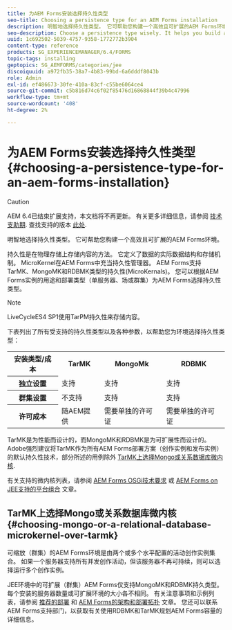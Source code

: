 ```yaml
---
title: 为AEM Forms安装选择持久性类型
seo-title: Choosing a persistence type for an AEM Forms installation
description: 明智地选择持久性类型。 它可帮助您构建一个高效且可扩展的AEM Forms环境。
seo-description: Choose a persistence type wisely. It helps you build an efficient and scale able AEM Forms environment.
uuid: 1c692502-5039-4757-9358-1772772b3904
content-type: reference
products: SG_EXPERIENCEMANAGER/6.4/FORMS
topic-tags: installing
geptopics: SG_AEMFORMS/categories/jee
discoiquuid: a972fb35-38a7-4b83-99bd-6a6dddf8043b
role: Admin
exl-id: ef486673-30fe-410a-83cf-c55be6064ce4
source-git-commit: c5b816d74c6f02f85476d16868844f39b4c47996
workflow-type: tm+mt
source-wordcount: '408'
ht-degree: 2%

---
```


# 为AEM Forms安装选择持久性类型 {#choosing-a-persistence-type-for-an-aem-forms-installation}

>[!CAUTION]
>
>AEM 6.4已结束扩展支持，本文档将不再更新。 有关更多详细信息，请参阅 [技术支助期](https://helpx.adobe.com/cn/support/programs/eol-matrix.html). 查找支持的版本 [此处](https://experienceleague.adobe.com/docs/).

明智地选择持久性类型。 它可帮助您构建一个高效且可扩展的AEM Forms环境。

持久性是在物理存储上存储内容的方法。 它定义了数据的实际数据结构和存储机制。 MicroKernel在AEM Forms中充当持久性管理器。 AEM Forms支持TarMK、MongoMK和RDBMK类型的持久性(MicroKernals)。 您可以根据AEM Forms实例的用途和部署类型（单服务器、场或群集）为AEM Forms选择持久性类型。

>[!NOTE]
>
>LiveCycleES4 SP1使用TarPM持久性来存储内容。

下表列出了所有受支持的持久性类型以及各种参数，以帮助您为环境选择持久性类型：

<table> 
 <tbody>
  <tr>
   <th><strong>安装类型/成本</strong></th> 
   <th><strong>TarMK</strong></th> 
   <th><strong>MongoMk</strong></th> 
   <th><strong>RDBMK</strong></th> 
  </tr>
  <tr>
   <th><strong>独立设置</strong></th> 
   <td>支持<br /> </td> 
   <td>支持</td> 
   <td>支持</td> 
  </tr>
  <tr>
   <th><strong>群集设置</strong></th> 
   <td>不支持</td> 
   <td>支持</td> 
   <td>支持</td> 
  </tr>
  <tr>
   <th><strong>许可成本</strong></th> 
   <td>随AEM提供 </td> 
   <td>需要单独的许可证</td> 
   <td>需要单独的许可证</td> 
  </tr>
 </tbody>
</table>

TarMK是为性能而设计的，而MongoMK和RDBMK是为可扩展性而设计的。 Adobe强烈建议将TarMK作为所有AEM Forms部署方案（创作实例和发布实例）的默认持久性技术，部分所述的用例除外 [TarMK上选择Mongo或关系数据库微内核](#p-choosing-mongo-or-a-relational-database-microkernel-over-tarmk-p).

有关支持的微内核列表，请参阅 [AEM Forms OSGi技术要求](/help/sites-deploying/technical-requirements.md) 或 [AEM Forms on JEE支持的平台组合](/help/forms/using/aem-forms-jee-supported-platforms.md) 文章。

## TarMK上选择Mongo或关系数据库微内核 {#choosing-mongo-or-a-relational-database-microkernel-over-tarmk}

可缩放（群集）的AEM Forms环境是由两个或多个水平配置的活动创作实例集合。 如果一个服务器支持所有并发创作活动，但该服务器不再可持续，则可以选择运行多个创作实例。

JEE环境中的可扩展（群集）AEM Forms仅支持MongoMK和RDBMK持久类型。 每个安装的服务器数量或可扩展环境的大小各不相同。 有关注意事项和示例列表，请参阅 [推荐的部署](/help/sites-deploying/recommended-deploys.md) 和 [AEM Forms的架构和部署拓扑](/help/forms/using/aem-forms-architecture-deployment.md) 文章。 您还可以联系AEM Forms支持部门，以获取有关使用RDBMK和TarMK规划AEM Forms容量的详细信息。
